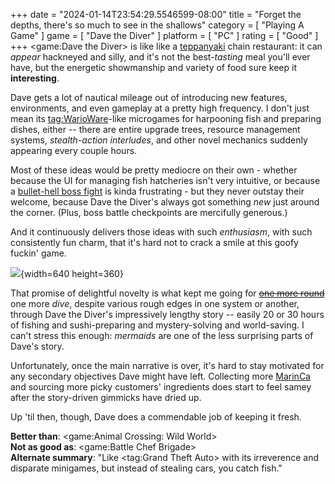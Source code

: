 +++
date = "2024-01-14T23:54:29.5546599-08:00"
title = "Forget the depths, there's so much to see in the shallows"
category = [ "Playing A Game" ]
game = [ "Dave the Diver" ]
platform = [ "PC" ]
rating = [ "Good" ]
+++
<game:Dave the Diver> is like like a [teppanyaki](https://en.wikipedia.org/wiki/Teppanyaki) chain restaurant: it can *appear* hackneyed and silly, and it's not the best-*tasting* meal you'll ever have, but the energetic showmanship and variety of food sure keep it **interesting**.

Dave gets a lot of nautical mileage out of introducing new features, environments, and even gameplay at a pretty high frequency.  I don't just mean its <tag:WarioWare>-like microgames for harpooning fish and preparing dishes, either -- there are entire upgrade trees, resource management systems, *stealth-action interludes*, and other novel mechanics suddenly appearing every couple hours.

Most of these ideas would be pretty mediocre on their own - whether because the UI for managing fish hatcheries isn't very intuitive, or because a [bullet-hell boss fight](game:Furi) is kinda frustrating - but they never outstay their welcome, because Dave the Diver's always got something *new* just around the corner.  (Plus, boss battle checkpoints are mercifully generous.)

And it continuously delivers those ideas with such *enthusiasm*, with such consistently fun charm, that it's hard not to crack a smile at this goofy fuckin' game.

![]($SiteBaseURL$dave-the-diver_enhancing.jpg){width=640 height=360}

That promise of delightful novelty is what kept me going for ~~[one more round](tag:Civilization)~~ one more *dive*, despite various rough edges in one system or another, through Dave the Diver's impressively lengthy story -- easily 20 or 30 hours of fishing and sushi-preparing and mystery-solving and world-saving.  I can't stress this enough: *mermaids* are one of the less surprising parts of Dave's story.

Unfortunately, once the main narrative is over, it's hard to stay motivated for any secondary objectives Dave might have left.  Collecting more [MarinCa](https://dave-the-diver.fandom.com/wiki/Marinca) and sourcing more picky customers' ingredients does start to feel samey after the story-driven gimmicks have dried up.

Up 'til then, though, Dave does a commendable job of keeping it fresh.

**Better than**: <game:Animal Crossing: Wild World>  
**Not as good as**: <game:Battle Chef Brigade>  
**Alternate summary**: "Like <tag:Grand Theft Auto> with its irreverence and disparate minigames, but instead of stealing cars, you catch fish."
